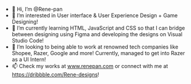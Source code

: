 - 👋 Hi, I’m @Rene-pan
- 👀 I’m interested in User interface & User Experience Design + Game Designing!
- 🌱 I’m currently learning HTML, JavaScript and CSS so that I can bridge between designing using Figma and developing the designs on Visual Studio Code!
- 💞️ I’m looking to being able to work at renowned tech companies like Shopee, Razer, Google and more! Currently, managed to get into Razer as a UI Intern!
- 📫 Check my works at www.renepan.com or connect with me at https://dribbble.com/Rene-designs!
